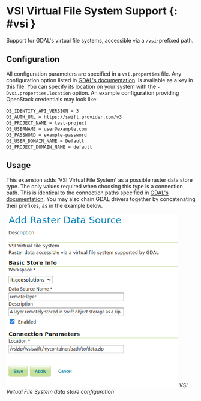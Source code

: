 # VSI Virtual File System Support {: #vsi }

Support for GDAL's virtual file systems, accessible via a ``/vsi``-prefixed path.

## Configuration

All configuration parameters are specified in a `vsi.properties` file. Any configuration option listed in [GDAL's documentation](https://gdal.org/user/virtual_file_systems.html). is available as a key in this file. You can specify its location on your system with the `-Dvsi.properties.location` option. An example configuration providing OpenStack credentials may look like:

    OS_IDENTITY_API_VERSION = 3
    OS_AUTH_URL = https://swift.provider.com/v3
    OS_PROJECT_NAME = test-project
    OS_USERNAME = user@example.com
    OS_PASSWORD = example-password
    OS_USER_DOMAIN_NAME = Default
    OS_PROJECT_DOMAIN_NAME = default

## Usage

This extension adds 'VSI Virtual File System' as a possible raster data store type. The only values required when choosing this type is a connection path. This is identical to the connection paths specified in [GDAL's documentation](https://gdal.org/user/virtual_file_systems.html). You may also chain GDAL drivers together by concatenating their prefixes, as in the example below.

![](images/vsiconfig.png)
*VSI Virtual File System data store configuration*
